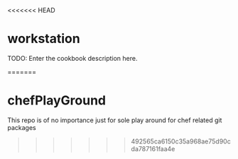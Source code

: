 <<<<<<< HEAD
# workstation

TODO: Enter the cookbook description here.

=======
# chefPlayGround
This repo is of no importance just for sole play around for chef related git packages
>>>>>>> 492565ca6150c35a968ae75d90cda787161faa4e
